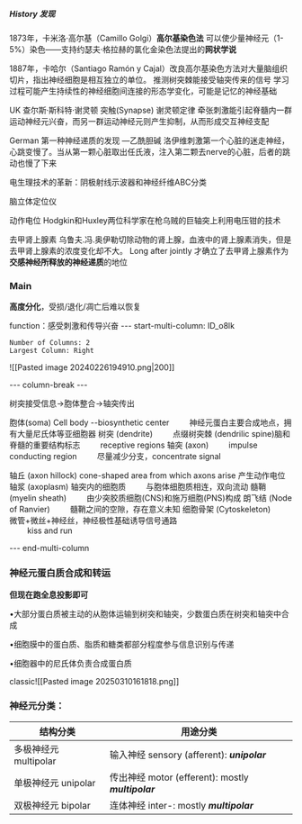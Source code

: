 ##### History 发现
1873年，卡米洛·高尔基（Camillo Golgi）**高尔基染色法**
可以使少量神经元（1-5%）染色——支持约瑟夫·格拉赫的氯化金染色法提出的**网状学说**

1887年，卡哈尔（Santiago Ramón y Cajal）改良高尔基染色方法对大量脑组织切片，指出神经细胞是相互独立的单位。
推测树突棘能接受轴突传来的信号
学习过程可能产生持续性的神经细胞间连接的形态学变化，可能是记忆的神经基础

UK 查尔斯·斯科特·谢灵顿
	突触(Synapse)
	谢灵顿定律
		牵张刺激能引起脊髓内一群运动神经元兴奋，而另一群运动神经元则产生抑制，从而形成交互神经支配

German 第一种神经递质的发现 —乙酰胆碱
	洛伊维刺激第一个心脏的迷走神经，心跳变慢了。当从第一颗心脏取出任氏液，注入第二颗去nerve的心脏，后者的跳动也慢了下来

电生理技术的革新：阴极射线示波器和神经纤维ABC分类

脑立体定位仪

动作电位
	Hodgkin和Huxley两位科学家在枪乌贼的巨轴突上利用电压钳的技术


去甲肾上腺素
乌鲁夫.冯.奥伊勒切除动物的肾上腺，血液中的肾上腺素消失，但是去甲肾上腺素的浓度变化却不大。
Long after jointly 才确立了去甲肾上腺素作为**交感神经所释放的神经递质**的地位






### Main

**高度分化**，受损/退化/凋亡后难以恢复

function：感受刺激和传导兴奋
--- start-multi-column: ID_o8lk
```column-settings
Number of Columns: 2
Largest Column: Right
```

![[Pasted image 20240226194910.png|200]]

--- column-break ---

树突接受信息$\to$胞体整合$\to$轴突传出

胞体(soma) Cell body --biosynthetic center
$\qquad$神经元蛋白主要合成地点，拥有大量尼氏体等亚细胞器
树突 (dendrite)
$\qquad$点缀树突棘 (dendrilic spine)脑和脊髓的重要结构标志
$\qquad$receptive regions
轴突 (axon) 
$\qquad$impulse conducting region
$\qquad$尽量减少分支，concentrate signal


轴丘 (axon hillock)
	 cone-shaped area from which axons arise 产生动作电位
轴浆 (axoplasm) 轴突内的细胞质
$\qquad$与胞体细胞质相连，双向流动
髓鞘 (myelin sheath)
$\qquad$由少突胶质细胞(CNS)和施万细胞(PNS)构成
朗飞结 (Node of Ranvier)
$\qquad$髓鞘之间的空隙，存在意义未知
细胞骨架 (Cytoskeleton)
$\qquad$微管+微丝+神经丝，神经极性基础诱导信号通路     
$\qquad$kiss and run

--- end-multi-column

### 神经元蛋白质合成和转运

**但现在跑全息投影即可**

•大部分蛋白质被主动的从胞体运输到树突和轴突，少数蛋白质在树突和轴突中合成

•细胞膜中的蛋白质、脂质和糖类都部分程度参与信息识别与传递

•细胞器中的尼氏体负责合成蛋白质

classic![[Pasted image 20250310161818.png]]

### 神经元分类：

| 结构分类             | 用途分类                                           |
| ---------------- | ---------------------------------------------- |
| 多极神经元 multipolar | 输入神经 sensory (afferent): ***unipolar***<br>    |
| 单极神经元 unipolar   | 传出神经 motor (efferent): mostly ***multipolar*** |
| 双极神经元 bipolar    | 连体神经 inter-: mostly ***multipolar***           |
